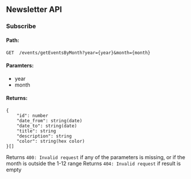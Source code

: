 ## Newsletter API

### Subscribe
#### Path:
`GET  /events/getEventsByMonth?year={year}&month={month}`
#### Paramters:
- year
- month
#### Returns:
```
{
	"id": number
	"date_from": string(date)
	"date_to": string(date)
	"title": string
	"description": string
	"color": string(hex color)
}[]
```
Returns `400: Invalid request` if any of the parameters is missing, or if the month is outside the 1-12 range
Returns `404: Invalid request` if result is empty